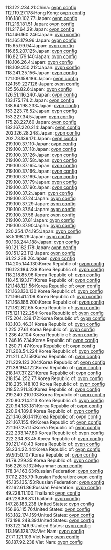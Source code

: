 113.122.234.21:China: [ovpn config](vpn/113_122_234_21.ovpn)  
112.119.27.178:Hong Kong: [ovpn config](vpn/112_119_27_178.ovpn)  
106.180.102.77:Japan: [ovpn config](vpn/106_180_102_77.ovpn)  
111.216.181.51:Japan: [ovpn config](vpn/111_216_181_51.ovpn)  
111.217.64.29:Japan: [ovpn config](vpn/111_217_64_29.ovpn)  
114.146.160.246:Japan: [ovpn config](vpn/114_146_160_246.ovpn)  
114.165.179.96:Japan: [ovpn config](vpn/114_165_179_96.ovpn)  
115.65.99.94:Japan: [ovpn config](vpn/115_65_99_94.ovpn)  
116.65.207.125:Japan: [ovpn config](vpn/116_65_207_125.ovpn)  
116.82.179.140:Japan: [ovpn config](vpn/116_82_179_140.ovpn)  
118.106.26.4:Japan: [ovpn config](vpn/118_106_26_4.ovpn)  
118.109.250.212:Japan: [ovpn config](vpn/118_109_250_212.ovpn)  
118.241.25.156:Japan: [ovpn config](vpn/118_241_25_156.ovpn)  
121.109.158.186:Japan: [ovpn config](vpn/121_109_158_186.ovpn)  
124.159.227.126:Japan: [ovpn config](vpn/124_159_227_126.ovpn)  
125.56.82.6:Japan: [ovpn config](vpn/125_56_82_6.ovpn)  
126.51.116.240:Japan: [ovpn config](vpn/126_51_116_240.ovpn)  
133.175.174.2:Japan: [ovpn config](vpn/133_175_174_2.ovpn)  
138.64.198.233:Japan: [ovpn config](vpn/138_64_198_233.ovpn)  
153.223.76.52:Japan: [ovpn config](vpn/153_223_76_52.ovpn)  
153.227.34.5:Japan: [ovpn config](vpn/153_227_34_5.ovpn)  
175.28.227.60:Japan: [ovpn config](vpn/175_28_227_60.ovpn)  
182.167.220.214:Japan: [ovpn config](vpn/182_167_220_214.ovpn)  
202.126.28.248:Japan: [ovpn config](vpn/202_126_28_248.ovpn)  
202.73.139.171:Japan: [ovpn config](vpn/202_73_139_171.ovpn)  
219.100.37.110:Japan: [ovpn config](vpn/219_100_37_110.ovpn)  
219.100.37.118:Japan: [ovpn config](vpn/219_100_37_118.ovpn)  
219.100.37.126:Japan: [ovpn config](vpn/219_100_37_126.ovpn)  
219.100.37.158:Japan: [ovpn config](vpn/219_100_37_158.ovpn)  
219.100.37.165:Japan: [ovpn config](vpn/219_100_37_165.ovpn)  
219.100.37.166:Japan: [ovpn config](vpn/219_100_37_166.ovpn)  
219.100.37.169:Japan: [ovpn config](vpn/219_100_37_169.ovpn)  
219.100.37.179:Japan: [ovpn config](vpn/219_100_37_179.ovpn)  
219.100.37.190:Japan: [ovpn config](vpn/219_100_37_190.ovpn)  
219.100.37.2:Japan: [ovpn config](vpn/219_100_37_2.ovpn)  
219.100.37.24:Japan: [ovpn config](vpn/219_100_37_24.ovpn)  
219.100.37.29:Japan: [ovpn config](vpn/219_100_37_29.ovpn)  
219.100.37.54:Japan: [ovpn config](vpn/219_100_37_54.ovpn)  
219.100.37.56:Japan: [ovpn config](vpn/219_100_37_56.ovpn)  
219.100.37.81:Japan: [ovpn config](vpn/219_100_37_81.ovpn)  
219.100.37.90:Japan: [ovpn config](vpn/219_100_37_90.ovpn)  
220.254.174.195:Japan: [ovpn config](vpn/220_254_174_195.ovpn)  
58.5.198.29:Japan: [ovpn config](vpn/58_5_198_29.ovpn)  
60.108.244.188:Japan: [ovpn config](vpn/60_108_244_188.ovpn)  
60.121.182.178:Japan: [ovpn config](vpn/60_121_182_178.ovpn)  
60.151.123.112:Japan: [ovpn config](vpn/60_151_123_112.ovpn)  
61.22.238.26:Japan: [ovpn config](vpn/61_22_238_26.ovpn)  
114.205.144.130:Korea Republic of: [ovpn config](vpn/114_205_144_130.ovpn)  
116.123.184.238:Korea Republic of: [ovpn config](vpn/116_123_184_238.ovpn)  
118.218.85.96:Korea Republic of: [ovpn config](vpn/118_218_85_96.ovpn)  
118.45.193.171:Korea Republic of: [ovpn config](vpn/118_45_193_171.ovpn)  
121.148.121.56:Korea Republic of: [ovpn config](vpn/121_148_121_56.ovpn)  
121.163.130.130:Korea Republic of: [ovpn config](vpn/121_163_130_130.ovpn)  
121.166.41.209:Korea Republic of: [ovpn config](vpn/121_166_41_209.ovpn)  
121.168.188.200:Korea Republic of: [ovpn config](vpn/121_168_188_200.ovpn)  
121.182.82.65:Korea Republic of: [ovpn config](vpn/121_182_82_65.ovpn)  
175.121.122.254:Korea Republic of: [ovpn config](vpn/175_121_122_254.ovpn)  
175.204.239.172:Korea Republic of: [ovpn config](vpn/175_204_239_172.ovpn)  
183.103.46.31:Korea Republic of: [ovpn config](vpn/183_103_46_31.ovpn)  
1.225.27.61:Korea Republic of: [ovpn config](vpn/1_225_27_61.ovpn)  
1.236.47.104:Korea Republic of: [ovpn config](vpn/1_236_47_104.ovpn)  
1.246.16.234:Korea Republic of: [ovpn config](vpn/1_246_16_234.ovpn)  
1.250.71.47:Korea Republic of: [ovpn config](vpn/1_250_71_47.ovpn)  
211.208.54.224:Korea Republic of: [ovpn config](vpn/211_208_54_224.ovpn)  
211.211.47.159:Korea Republic of: [ovpn config](vpn/211_211_47_159.ovpn)  
211.229.123.204:Korea Republic of: [ovpn config](vpn/211_229_123_204.ovpn)  
211.38.194.122:Korea Republic of: [ovpn config](vpn/211_38_194_122.ovpn)  
218.147.37.221:Korea Republic of: [ovpn config](vpn/218_147_37_221.ovpn)  
218.154.252.77:Korea Republic of: [ovpn config](vpn/218_154_252_77.ovpn)  
218.235.148.103:Korea Republic of: [ovpn config](vpn/218_235_148_103.ovpn)  
218.52.211.30:Korea Republic of: [ovpn config](vpn/218_52_211_30.ovpn)  
219.240.210.103:Korea Republic of: [ovpn config](vpn/219_240_210_103.ovpn)  
220.80.214.213:Korea Republic of: [ovpn config](vpn/220_80_214_213.ovpn)  
220.94.183.181:Korea Republic of: [ovpn config](vpn/220_94_183_181.ovpn)  
220.94.189.8:Korea Republic of: [ovpn config](vpn/220_94_189_8.ovpn)  
221.146.86.141:Korea Republic of: [ovpn config](vpn/221_146_86_141.ovpn)  
221.167.155.49:Korea Republic of: [ovpn config](vpn/221_167_155_49.ovpn)  
221.167.251.15:Korea Republic of: [ovpn config](vpn/221_167_251_15.ovpn)  
222.233.147.80:Korea Republic of: [ovpn config](vpn/222_233_147_80.ovpn)  
222.234.83.45:Korea Republic of: [ovpn config](vpn/222_234_83_45.ovpn)  
39.121.140.43:Korea Republic of: [ovpn config](vpn/39_121_140_43.ovpn)  
58.234.22.44:Korea Republic of: [ovpn config](vpn/58_234_22_44.ovpn)  
59.9.150.107:Korea Republic of: [ovpn config](vpn/59_9_150_107.ovpn)  
61.79.229.35:Korea Republic of: [ovpn config](vpn/61_79_229_35.ovpn)  
156.226.5.132:Myanmar: [ovpn config](vpn/156_226_5_132.ovpn)  
178.34.163.63:Russian Federation: [ovpn config](vpn/178_34_163_63.ovpn)  
37.112.235.79:Russian Federation: [ovpn config](vpn/37_112_235_79.ovpn)  
45.135.135.153:Russian Federation: [ovpn config](vpn/45_135_135_153.ovpn)  
82.162.61.86:Russian Federation: [ovpn config](vpn/82_162_61_86.ovpn)  
49.228.11.100:Thailand: [ovpn config](vpn/49_228_11_100.ovpn)  
49.228.88.81:Thailand: [ovpn config](vpn/49_228_88_81.ovpn)  
147.28.183.238:United States: [ovpn config](vpn/147_28_183_238.ovpn)  
156.96.115.76:United States: [ovpn config](vpn/156_96_115_76.ovpn)  
163.182.174.159:United States: [ovpn config](vpn/163_182_174_159.ovpn)  
173.198.248.39:United States: [ovpn config](vpn/173_198_248_39.ovpn)  
193.122.146.9:United States: [ovpn config](vpn/193_122_146_9.ovpn)  
113.166.128.178:Viet Nam: [ovpn config](vpn/113_166_128_178.ovpn)  
27.71.121.109:Viet Nam: [ovpn config](vpn/27_71_121_109.ovpn)  
58.187.92.238:Viet Nam: [ovpn config](vpn/58_187_92_238.ovpn)  
